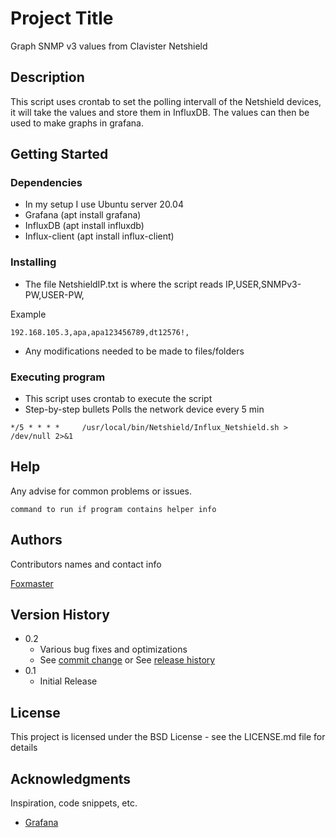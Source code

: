 # Project Title

Graph SNMP v3 values from Clavister Netshield

## Description

This script uses crontab to set the polling intervall of the Netshield devices,
it will take the values and store them in InfluxDB. The values can then be used to 
make graphs in grafana.

## Getting Started

### Dependencies

* In my setup I use Ubuntu server 20.04
* Grafana (apt install grafana)
* InfluxDB (apt install influxdb)
* Influx-client (apt install influx-client)

### Installing

* The file NetshieldIP.txt is where the script reads IP,USER,SNMPv3-PW,USER-PW,

Example
```
192.168.105.3,apa,apa123456789,dt12576!,
```
* Any modifications needed to be made to files/folders

### Executing program

* This script uses crontab to execute the script
* Step-by-step bullets
Polls the network device every 5 min
```
*/5 * * * *     /usr/local/bin/Netshield/Influx_Netshield.sh > /dev/null 2>&1
```

## Help

Any advise for common problems or issues.
```
command to run if program contains helper info
```

## Authors

Contributors names and contact info

[Foxmaster](pemi@clavister.com)  

## Version History

* 0.2
    * Various bug fixes and optimizations
    * See [commit change]() or See [release history]()
* 0.1
    * Initial Release

## License

This project is licensed under the BSD License - see the LICENSE.md file for details

## Acknowledgments

Inspiration, code snippets, etc.
* [Grafana](https://grafana.com/)
